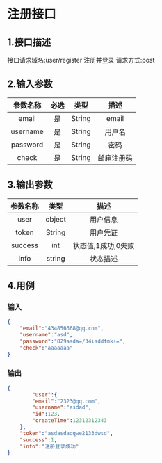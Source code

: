 # 注册接口

## 1.接口描述

接口请求域名:user/register
注册并登录
请求方式:post

## 2.输入参数

| 参数名称  | 必选  |  类型  |         描述         |
| :-------: | :---: | :----: | :------------------: |
| email | 是 | String | email |
| username | 是 | String | 用户名 |
| password | 是 | String | 密码 |
| check | 是 | String | 邮箱注册码 |

## 3.输出参数

|  参数名称  |  类型  |         描述         |
| :-------: | :----: | :------------------: |
| user | object | 用户信息 |
| token | String | 用户凭证 |
| success | int | 状态值,1成功,0失败 |
| info | string | 状态描述 |

## 4.用例

### 输入

```json
{
    "email":"434856668@qq.com",
    "username":"asd",
    "password":"829asda=/34isddfmk+=",
    "check":"aaaaaaa"
}
```

### 输出

```json
{
        "user":{
        "email":"2323@qq.com",
        "username":"asdad",
        "id":123,
        "createTime":12312312343
    },
    "token":"asdasdadqwe2133dwsd",
    "success":1,
    "info":"注册登录成功"
}
```


